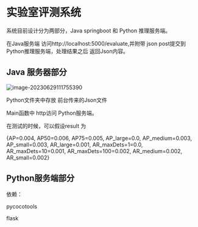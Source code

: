 # 实验室评测系统

系统目前设计分为两部分，Java springboot 和 Python 推理服务端。

在Java服务端 访问http://localhost:5000/evaluate,并附带 json post提交到Python推理服务端，处理结果之后 返回Json内容。

## Java 服务器部分

 ![image-20230629111755390](https://images-1302444479.cos.ap-beijing.myqcloud.com/markdown/image-20230629111755390.png)

Python文件夹中存放 前台传来的Json文件

Main函数中 http访问 Python服务端。

在测试的时候，可以假设result 为

{AP=0.004, AP50=0.006, AP75=0.005, AP_large=0.0, AP_medium=0.003, AP_small=0.003, AR_large=0.001, AR_maxDets=1=0.0, AR_maxDets=10=0.001, AR_maxDets=100=0.002, AR_medium=0.002, AR_small=0.002}

## Python服务端部分

依赖：

pycocotools

flask 